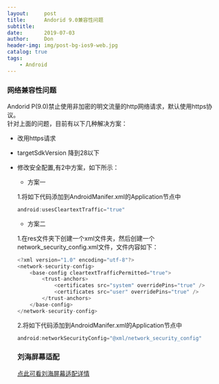 ```yaml
---
layout:     post
title:      Andorid 9.0兼容性问题
subtitle:   
date:       2019-07-03
author:     Don
header-img: img/post-bg-ios9-web.jpg
catalog: true
tags:
    - Android
---
```

### 网络兼容性问题
Andorid P(9.0)禁止使用非加密的明文流量的http网络请求，默认使用https协议。  
针对上面的问题，目前有以下几种解决方案：
- 改用https请求
- targetSdkVersion 降到28以下
- 修改安全配置,有2中方案，如下所示：  
  * 方案一  
  
  1.将如下代码添加到AndroidManifer.xml的Application节点中
  
  ```java
  android:usesCleartextTraffic="true" 
  ```
  
  * 方案二  
  
  1.在res文件夹下创建一个xml文件夹，然后创建一个network_security_config.xml文件，文件内容如下：
  
  ```java
  <?xml version="1.0" encoding="utf-8"?>
  <network-security-config>
      <base-config cleartextTrafficPermitted="true">
          <trust-anchors>
              <certificates src="system" overridePins="true" />
              <certificates src="user" overridePins="true" />
          </trust-anchors>
      </base-config>
  </network-security-config>
  ```  
  2.将如下代码添加到AndroidManifer.xml的Application节点中
  
  ```java
  android:networkSecurityConfig="@xml/network_security_config"
  ```
  
  ### 刘海屏幕适配
  [点此可看刘海屏幕适配详情](https://www.jianshu.com/p/561f7241153b/)
